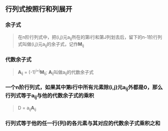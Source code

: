 ## 行列式按照行和列展开


### 余子式
> 在n阶行列式中，把(i,j)元a<sub>ij</sub>所在的第i行和第J列划去后，留下的n-1阶行列式叫做(i,j)元a<sub>ij</sub>的余子式，记作**M**<sub>ij</sub>

### 代数余子式
> **A**<sub>ij</sub> = (-1)<sup>i+j</sup>**M**<sub>ij</sub>; **A**<sub>ij</sub>叫做a<sub>ij</sub>的代数余子式

### 一个n阶行列式，如果其中第i行中所有元素除(i,j)元a<sub>ij</sub>外都是0，那么行列式等于a<sub>ij</sub>与他的代数余子式的乘积
> D = a<sub>ij</sub>**A**<sub>ij</sub>

### 行列式等于他的任一行(列)的各元素与其对应的代数余子式乘积之和
